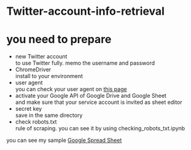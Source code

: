 # Twitter-account-info-retrieval

# you need to prepare
* new Twitter account  
 to use Twitter fully. memo the username and password  
* ChromeDriver  
 install to your environment  
* user agent  
 you can check your user agent on [this page](http://httpbin.org/user-agent)  
* activate your Google API of Google Drive and Google Sheet  
 and make sure that your service account is invited as sheet editor   
* secret key  
 save in the same directory  
* check robots.txt  
 rule of scraping. you can see it by using checking_robots_txt.ipynb  
 
you can see my sample [Google Spread Sheet](https://docs.google.com/spreadsheets/d/1iju6VPkvuRXNQEDRO13SUuKYCh-g3ek1b-KZQPxKvu0/edit#gid=0)  

